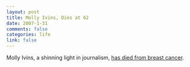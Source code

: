 ```yaml
--- 
layout: post
title: Molly Ivins, Dies at 62
date: 2007-1-31
comments: false
categories: life
link: false
---
```

Molly Ivins, a shinning light in journalism, <a href="http://www.nytimes.com/2007/01/31/business/media/31cnd-ivins.html?ex=1327899600&amp;en=dd8cfde62d7893d5&amp;ei=5090&amp;partner=rssuserland&amp;emc=rss" title="Molly Ivins, Populist Texas Columnist, Dies at 62">has died from breast cancer</a>.
